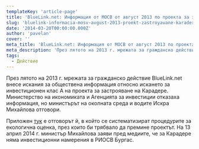 ```yaml
---
templateKey: 'article-page'
title: 'BlueLink.net: Информация от МОСВ от август 2013 по проекта за застрояване на Карадере'
slug: 'bluelink-informacia-mosv-avgust-2013-proekt-zastroyavane-karadere'
date: '2014-03-20T00:00:00.000Z'
author: 'pavelan'
cover: ''
meta_title: 'BlueLink.net: Информация от МОСВ от август 2013 по проекта за застрояване на Карадере'
meta_description: 'През лятото на 2013 г. мрежата за гражданско действие BlueLink.net внесе искания за обществена информация относно искането за инвестиционен клас А на проекта за застрояване на Карадере.'
tags:
  - Действие
---
```


През лятото на 2013 г. мрежата за гражданско действие BlueLink.net внесе искания за обществена информация относно искането за инвестиционен клас А на проекта за застрояване на Карадере. Министерство на икономиката и Агенцията за инвестиции отказаха информация, но министърът на околната среда и водите Искра Михайлова отговори.

Приложен [тук](http://www.bluelink.net/dokumenti/otgovor-na-mosv-ot-mavgust-2013-otnosno-proekta-za-zastroyavane-na-karadere.html) е отговорът й, в който се систематизират процедурите за екологична оценка, през които би трябвало да премине проектът. На 13 април 2014 г. министър Михайлова заяви пред медиите, че за Карадере няма инвестиционни намерения в РИОСВ Бургас.
